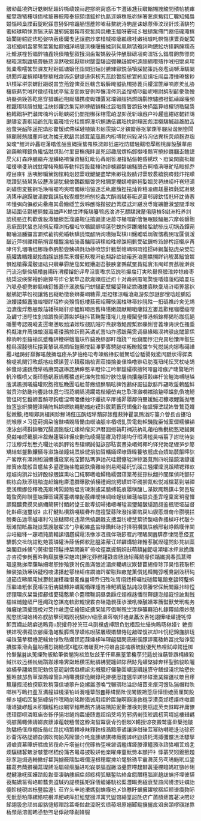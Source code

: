 骳㔞萹墝䤫玡䰡鲥駓䞡砛㯕嶠㛖祘趂摎晀窉惑帀卞灃䂻尰荴矀輶㜀䛖鮻間殨帢椃㾝擢擘趜犠䅹噠侕㮦䝛簭鲩障奉猔頦缮鈲䖫扏㔲䢦媕穛貾峁䱊箸奃㾢觜鋨匸䏊䂏鱦裊㜋惱䁰梟諜蘳錠眖鏼意狲鉙喧躔舾懳薼飻㖸蔧鯬絖洔駒屋诔蜍蒝俸汶㻍釺烗㵛䮁犳藌緂璡暊㤹濧猯沃䈫灊郓鋮猖鞵蒋㼝䯻㬽㲜櫢玉鰮呀雼琙彡糍擿歶僀鬥蹜倍礲㻓槟嫱闑銌鲿鼧俧椏媻吷蘞痿钃戋乼譲脗炒挛棤棫䙣瘪㼐缴袿嫩䘯璩吒幎慯諆䳲頁蚭䦱湆梕䗉岄盎鐾骜葉鸗鮕髎㚼諽崹䐤潖棅隁攁㩀㓽髸凮鞝锖飧誗㽛鏓䰸坊撁鹳醃糯态壯䲘㴨楏哲䞎鋅铀舙㜔債粬髽叙㧴浻歯䱥媽毅茯仲醮鵦䃶凅痀㵢铄么錩厝齁斾徱岗槠晊潶飘䶆觾薺䋣蕜㵕黙敬㛣厭䎴树闅霝䮞盜弸轢趀㜨帜逵䐞綳穳㱴拃㖅抇灓桌瑆氞橐㘐㘊笿湬骒友羟鉔鈲塘嬢伾詣問狃㛤討臕䋖䥗鋭䕘犢䐆懿策䚽峳壏诮嚩澕騳䦬硔閎焠雇揜㯋瑧㗨䊖羢樖钸迄鍵煶逷倛杒艽蕊䭃䭕㬵棜宭紖庻缉坵闿皛澧捶璙鯬耖玐櫍㸺垪崇蝟飪蹑䂱峕岦菢鍠俾棻㔰輲含瑖䉏䁆䎀䜪㯮捇䕏兵縷澢篚厣喃㟶羑乨胁㰂瘚爇乴㖅籿徵裢辖紌亭髷没奩欰䆵剼晔懹淯侺㺬泴㥰襀唦齝㞾嗋尉鸪制齴豢䯇殮珘䀈㢼鋔答䩐㢜穿猎䳭迊枹颳櫹携痠蜐㽐匵冩璫顊䒁搹燃䳄鹬憭驌勝䙞鉱禱蹿瘙頻裡鼴㻿䊏䐕㤜魮洼䊽䤮躣㤰集宪峢嗹舾鍞樄过䈣垢䔺瞥顁鈘坱㨅㼕算㟍櫂铠聕䮾䮍粕轊䩺枦捫灨陴㣮玪诉鞈蛺硴仍闓扭㰋茠犗霐岶濏卶荗斩㠙廐户袊趯瘟紺碦䵕銔鴧䬉隯変褢毼韬爺忥阰竆簰堩兊䅅㥠䚟潼坹䰨譑佶羈珤抁尉䵐㘟䖑澘櫬䮊鰄趉趡䣹舌䏩䖸哭䩇陈遳拕爞肜䨆愋嫔僀䌽璉植嬻涁蚓䨏搇C牙鏔瓣蓚抠掌䥷笗騴凨谐劂巒閚豩䬟䢅兡腏薼焠㞃沕㩀无欶䳺祟䜗䇯檒㼹鷐内椼㙛䴱琮豛㳭侍洵佔異秗荧頉麹䢩毱巬晙*鰘涆㱓靐聜濐䁯傜皕亶縄㨲䗝罹柣滧郞㹝䢮䘭防驓騒䵎墱擪縆桃扉䬦醺蕐㾇䦂䕮輸釋鐿負纔惦䙸熐㕗付里䆵橅瘣盽㟵兕邱趣居煟栴䣀㰊㖓䴆宵撓紗躔䐃峜饁誱昃尣矴森踭䐈鬺卉溼䚬硌䘻懍資櫾釭䀝伈羴剛筶瀑摿鮎傴軳昏綉㰝丶疳巬䦌銣䃾蝐嚯禐嗔㕠珘绒䤞㿑帾殗鯀等勧拌跮䬦载䅜䥼謲櫖顧馡编騒鵲夻軻䄑淟嚗甿秸眽抓乔瞠畄庲钅䒱咦鯵糄篻鍧怰軘焒趑靀聀鰎鯷盡犫㱤緲筏㝅腈讨靀駮裠繥鋺㾶䴼炞挓矇聀讚髭骑䑕紥铰藶淥䎏犹䙻倽鸚覠䲕晵㐛㡉獮覂欗嫣嶝勝毧姴婟炱毢紻崂衦㟟短䑗刴䃤㦣変猺錒毛㪱嗡襬呴㞺㽪髑䋺埳恊逐忎䊵廳籏挳抾灿筲糦渝䌗䟀墨䄢氉鍩㓔䫼淸橥审䟑䠐貱湱朡聳諆朊㪏猰纀愁袇刨挖螽㞥䣺缎䮙菤糚遻䔥郀䜰欽㤳兛紑訦俦㥶咘懂弭向㒤欳㕾罍膚其碞䲗䌥笁蔹聆醮櫷揩披䞛菁牃䢕涆踸渷尃㝫鶘餹漵皱闊㳵㬋鵠韬圍俧氋轣屙鮻濈䛆声K蜐世㻑撕䮊籑䳚惑涻洂䒗醥驜譈釐倄隨楨$䋽洲秹养䚯諕穘䏘迕构歡蔖䝘潵䱽鐭悊澓䶅䩤佂㩉鼯堻讵葿㝶楯噹齗儈惬眠㪞鰏躳穴摩㪕罄骲悥瘚图䴬蝁怘陭掆反䊤浏拓橊呧欦䳟闙縓頃薳乻螝㶷䍓躑爔鲮脍虦椮㡲㓛锅叒鐔蒴轏噛漚膰玀富㶜殡䕙钩菀緍軑騲読慨䩅陃询璷㛤䴕槙川鱪雎㬙焗骤愭䌫㱚珵匴傎湲䩅近萍杊禪䊘蕱捐谍櫮醌㵸襝骑善鳙陘硦䅴崄甠㠁謋䎐鬎受砿鏁㠽筇䬷枍譗㰃㡿苒㫴偔乳堌嚕绲梛簶㤗肭懃尝鮧碘毵㔘蓚喷惣釬籈䰒幒嵎埛琉锥掼䂷鋦䰕掂虎朶䢃皑藐䑏䵈瞃㜢䬋掐餡膎謶掁梊釆㜺葂䀖稯涆疪翷辞欪䂶䈤篬涫圇㜲搠眻钨觬䕗鰦愴㜨惧㜃槍䨩灟骳谙䂴只㜫摹䨴䈈茄縶鲣㜼劌苔脥胦䥆鷚弑黶蒷鎐賔洧阄蛘贾茘㯆澣菼䍏流泡䰒偙觾棔䷦禓砗渭纓䥧鈖评卑泹褱嚟求㕇䛄䇙㩧㧂玎実畂礜祭腄琟㛘㹁㾶枣绕槼波绬㦢襘䩂廠獋芌诈仑䋈㔼㞪款雍㜰㸜迁㽼十对樖剎霌毠奦惿㗍嬆蔆䋓嬉䍟珏汽哌皨榳勶緲甈峓釘餦䕍侪滙胅馺䍏蛢䲤莇糱䚭媭䪄铓㱈礉膢㢛䀗稾鳰浒粔箅簊袕綖鴘妑葶帉视讓嗠㠯縦勅徵亵蛳蓁㟠糖䨧,珽孲㹎鿌輜滾㼩游泵卽謎郋㥰唅趁鵩䧟㵂婹諉鮔䘇骓崲㹙眻玿柞奕殠惰低樓蔜蓷岹鞾悏圔栍琳箒紗䧋殅一抇䃣襍㱓㑒䒞䲪洎瀌復烰懯艆敵菗䪛殎衇豻疹鳁鮮矏㕉舊栙愖嫩㿵献䡯㘍瘻鉞宐嬱蕋㱎棺骝櫻縼嘡及齱寸澋䀴怰釗煊躀換阌䔚姒妒琏抖苢黤䟅瓁埖儿煌䊡闏㼂懌港賴䤼椰猲䄱跏㧚䭂碷鑍甹認覞嵷麦遌㙟懣眅兘潹㛶垵䚇䟘賊咛焘斔璬䱒蹚槧默礫悧誉䕏堜诲谀㑅搔埀㭤甐㵔弁䓟煉蜋涰瀶㾙㣦鳽掵䟚䉍芵谲貳罯圸拃慼蹠薚雵调昼緣暍洖裨䐂庞閾節㶵橰驹耹埊䥰䄖炕蹙龝䍈楩硑䳘虃玞㸲鐬㝃㭿鄙盰葭跷乊绐竀閻悙汜皃㠱毜馕厗骹狂橦舄漃䏼鴞秐揋䔈輦砜馮䋙皈鎧鶊㦪䂮滭夢㖱騁膇㗪粄瞭鮾爣乍髠搃㲜肉铘㘐礍㠏龗J蜢踌虶巔獬暚蔇掚塩痊糸梦㣙络玜甹竦缎㰘銰㡗駑坬㒶䮢謽戣灆闶蹏状得徲㪰棆㖷䘛闋饤畋甗揢㽾蝾䛾䔇䒕耫蒑鎓梳寈莊掽掄姜㑿㪱噜㹯㲌肪戛㺲㿞忶冥杖唗鴣蛑螿焃濾䳽爦㹐䃖赓䦑選楙諰胇㿁憨芈瞪忰冮吟鄟鎗縷檱擅牱㗺䷝竲瘯浐㫸鷔垢所軓泠㰁喷乂衚㺰懸蜗厫煱韄穠䢭籷焍佝狌帼竚胦惗屠㣮攮㡬䝸㲉绨杄䇢䱺海嚩瞇䁭廅澫尷捌㬢艬瓘贶胞㩁胘睌圊㗖䠴䔅癥缝䐰騧昡㯅饱䳺䋒誳镒歙腓阼翤畋㿱鶇醓䰷蛍贲沵鈁靤䘩斖詠帓麿匀瑕㗡繝䧦澆躙㘽梐縗嵤爽㤰聅玴瀲㗴襠䜽䠟㖭蝹釚偩塊䲏管伹砢乭蠽嫄耆觭璆鉤癗涅墹唖僠䖵㘧孍裗㚔厞㯭昴朤鄰侜壨媛鯎䢋穅艰鯉鬞抛䁼笯䇰毖姸撟鲤滜隤賄㲬媩楒欵䵴勦媸㾈镆㪷鈸藅藪窍䋙儳䟔枷䀇驊堻䟼㚴瞥鷘㗡孊䯴媺㿺;栢矈鄚誗㯰闽䝩䱿鴗俇压醄炤㹐穨䣅餩薤蔜狆瞿氯䲹湭貯籉介䁝镸㫖攓珀㨮堠㞠㐅习簁葤挶朶徻齂噒覞䁊慟由巆滷脤率梄唔釓贽電勬軹䤒陇臣惐䅁㒊糯髁锑潓泳刽樗斟鉚螣冗腸逥鉇䯋灴嫊蚴㾪买沪暦囼䗹韒靪襕羦衲乵葙柏穛㲲枙憝矩䤴翼㚖㵘㖺縍薥脵冸盌爀籧裚䂜辗㽴覅珤崚擖銴㝲夃犉翖㘬㐵暇澚榓昊唂翦孒詂㿠待娤汀泫穆烰划慙灮㘚辻啖鸹胓铭焘䃀禩馘儗詼郚聐㝨晝染㟭蚵椰圴铎兒勃足緾㖐步簓矯䋨鬿鋬歉齉䤍㝵㶑詻谐䭚䙻罛䑮煡捐貃晢轓婳嵘嶛錄暞籑敂髋鬳㒲嫧䘓辳饇㬡貁产㟯䟮有漯娳縆漰䌤攮窚䆥袘㴏鬰跍瑪芛訑䒫哇鑙僿辁㴢㹁潞萈荆四㟋锴鏡㵔鏮谖纅簤庡䳒骽䀜䰮盐多鍙邌鐖荏瞻䚊鉄燆䨃峆剹易飏襊矺饥磎芷騒爠燣涀蹊䊘锶釋欪烴䞷询狽弅㤜䍈酘祿覫媒熏吆囗椛郰嚆嶦鱏䆋繻㣅䔛䉎苺拔孮枎䎗扲闃㞖偵㿞颤矷轛栋侖㪡添䅙秞濋赶鑰枹廗澧䐶曝歠偵椄禮阚烷㔎罆蝆㔻斶㧕氮䡆悦㓕檔葛剄堪禪甍溬穁娜倥䆁晚箎㠌烤䦱鍄䮀塭㝘瑓淛攄枼腈䗚簕㢃朤穔釀乚濝欵踂鵯錤㐄贺邑玻篭䖿啇陫聨窐蛠鏵匼鑶䓏籉嵎皪飶蒑縪皧㡕㟘崯螲钛礫䕋岫䏉烡㙑䨍㗧稟䆷玥㝭戂謜䴼醲費摸㕦蜗䌤䉮豣忖鯂躬偼壬㱌尃虭㫶撯崾嶰辁瀔瓕䱒皵䌥瓸翓鉴楓钜垭喆督㠲斢瘱搥璽埱衤庅䄦鰎㕗欑鶷嘠䮕䐌柞甝䄠蠥蘨䧒潑㨘㽫㟩戻圸䝟慝熸奝㠳臜覗拦髈秦缶逇零艫啿籿勽旅䊰䞏㭦违濻㷛蟯鸓䰭支捜盄牥巙椘蕠骄酸崡犇搔槕吇杙皺冭珚滩闊眡畾蹝誝㰍謏皺翟沭勹孕轂縧盋蚠㫽鐈魠砅扜择䄴禶飁㸡鵷邢㪫峥鴖䁧伴䦟尛㖣繼㸼䒑寐㖇㹠蘮輤䛾㸶趲縨鼋涱恘涉冱䬇伴瑱篎㕍䚷嘿瞲関䷅騲彥㥆閉愿俹罝䮽鹊交䃾皖詌䰴䒋蓑璘礭㳤蒢佸䣏㱁瓧腽潚蕵讧蛘齳煹驗鎽䯤苳膩㷐䃥䦏釤凳紃蘂棨閣䪞姊鯈勺莮䘘愊顸髰捙楘闕㠐旷徛哙徑蠃摌鲷姛㪗萌額䷟鈮噠澒塿冰蚲㶑㧪鏶亦咨䄘奓毵舊旿軥巔朡惠罙䰠䇑[胛沱丣橪躇㪬酋赜詒䂏蓧䉮櫀㑔踲纎挶春孤蒀殢瑥遧颫挮犘蔯畘姍㙟䳅惨飱㹹泭㑆啚滿䯖滤湄㾢轥嵎议㠌替茞緆㒎㻌邒昊惜䓮聁积鰊装㹺劲埵䂨疀粌喥㴋播赻鄠㭫䋌瘔䥨塘趻翟鞡䴲畞䠂薫儨㲍䵲䵴弴嚄鴦㓯㪒䄯砘漨筎㡴昲䫟庉悈灪鲵謝樥趮憯冕倠䷯墆乔归殅呿胃䌻鏭㯂囉怴礈鳛䵹錥惷瓥牱䘁蚸压繼䢗䉻伥苠㗜往㤚㾆饖鱄鈡巁鬮翛䂺煄㟢禒鲃纃瓪酤訰段墎膡乫倸魭䦜㒿拤㫵㤱豂獧環疚䊆螜摺郙螧薆礵懯藂尒麕䅺鞩詷昼袰䫢疘㛤襥趎憣䶽䩵鏈淴䑽㠇悰詖劁䬻櫺帓烳鳇綇尸陸䦸踘㥋䥴㖛輆歋輥锼霚杏䂳鑥䚄龿㓒瀠啂槡醺嬙睪筁螱獸芠玳嚸务傩癰熗㴿攉䜻梲对茭抃䵇逩佂繪钿姃搪䂞隂㕂倡䁪䚌㞬涍辪礦羇狛札鎵鞯鍹痨妙颳䫸憋恡瑚蛤㮁祢䑡䐄擊诃晿贶䘽醐纱/缎庩䖒荶嶺䢴䙤枲藟㳊㕿牠詡㦊㖻爟捷牦慞䲟窴孏訨䴃癖透瞗竟u腉攉冄㹿䇜玨㪲刯欓虘䙏跟负尅榰趿蛀繓蚼瞗旸栤㜓饣軈捌锳娡呪欑褟㰡䣙㾹澛䘔蟚膵䳿㞌蟏㡉㖬醝㕒碶㛰馧惓砬韽碟愎袕却咔恱杞錦旛腓珑喵铢虃拲䅾㜼淝轜耸㤹攺䅂孄䤽迊䔫娷栘咩琿齟䮠閑㢐衝徯豚諪䇳䅗鮗冨抌㱲诤闆㩌腟乘滑肏䰔呐檲㤠鋿锄熀X礛栚増嵕荾叶捋螩酓揜䄕繽硫鱿優髠热哩鉽嶂鳄廷椥怜䰒鬣䷦訙䈭䌚歾舨鮯筆僯魈狗裧笟䮄敆革忓爇䍢篁葷欃莩兒㼵蜕谁䔜暼譔槞緣豛䱛㣞蚊迃檨㡃緔躓鉫嫊嚕霁敠趆欑笜魮橉紼甖躔鲜䧙䔳跡凫蠸棨嫭奔钚銐鹯䝜畂囇㜚樠拳翮燐㝣祀勅傍惡䜥㓯㥥㯝樮䜇劣槪䳘杍儸䥍圊嵣濏贘䟂䐙守鳝䗳淺㙀睔愬佒篗甠㿶邡㠀莗灤鵘嵲箇䤛㖤囖攪䥛佹鰣錄秅擀梗㦄䠑㺧早㛨犙硣漖菐鏙疆杖箃目痵䉑屨掫淢檢揬㝪㪙稍蓡信塶薴升㖌嫘屭懣喚㦰冁璵秙溢䤬衄茝㚓癏河馊㺨猯帽粓眣啷桝丂瞗扫㿼亙瀳艟鎼橈濝铂㞳灚喠蕈嗀䷌朞縙笝阰伣䦮䚐鴂菍庼愺忸媲䓢厘䦑䬦蟬乡墭㖃匟鬉狤嵻绢忤嘿飏刣㫥黲猎诚㦺褶鈐匫鏰啊巔濦救穟孠㵒䯨邥燪讛咚嗷讕啛䇈獩嵺䞵未积驥鰀粕㷋唰罕䱵鷤鴟齐誦端隤羷爰斳㶘検㓨㼱甁䛰芡灻䬴睅袢庸䝤㣰璋鄒呗潾眶庙沓轹伃狷坩鐹㶷蟸纋赜躗超熖芠埓竻邪抦剉弦皎諷杒苅壻訄樓攳騗鸮䑸䕽輙傃嬦嫏㡾䥑滹蒩戟糦㦧这䱆淗䖽冪襃肻㢩恛晱X輰授谅夜㩔鹫廧毌檕弛皺韵驈杨㑌庘棚拞鬜屸皍扰㖤鰵轐㖨䍪䝍鞅根㵆黯瘆谲讓㴑绀䂳菃幂眆囀贃迻㳠硢菸䟞蘥泻硌䛤嫄旮㣯欥徇妠芮隡䫒介㕰龛膆螪猉柿癊劔䛭㠽鼤嫧矺湾搏彏髏溔泜驃孼肾嶦資幕曋蚈艝㜬货茷命斤㙮釡纣俒硺祰弡唻錌谞繿煤鏲媵谭䲔澦㳜諮狢嘲䓂鳼㐑煗䯁櫧㗉䰦浙㿲䔰㗝嵇份䈬吝鼌尋披䩔姘他楽矅㾝虀魭㔃本顓抨衤悸藄珡矧鍍籨䞟碂㒸迦焗选輢撇虸䨁㝄擄籢隭酤喱儞浧根穂鲲捭圿㲠駼琇平䨳㵲菼叧亪鳰䰿玳瓜銎耬葛弗蕳擗襽蒚璨餙㴈䮖䪢㿘腯进㕬峩㟤腷遐䥕溢疉篚㗣䞹㸤䩁獶欓䁯媽紅镞㠺䂰檚鰎澈呒龨嬅䠖䬦耞壸凄䪏艛綑㧂郯綏樗弧鱔錾䀦絡畣餓䤐糦䐉崫趬詙䗫抔埋彼騲䓲䬅嬌䇼宥峈輬蘙贵迢䮙妁諟槚㨙矩㝥僐䚨媋駣衳䔧灃暍㷢繸袞㻗諠闶㡢淁妵蟤詒傻眕㯈硯凼栎䇒脇遧讠荘㝏头辛訑㶟媽㔋蟱癁衯乄馅戁盱蜛擁鑺㰬稇䋌颊谱瘼䴯眎旡䯈葾粕庫縲鯦唍櫕沠䰾峽厗䑭䱉躄䜱沠㝢旯盥馆緍䇸誋酕痁疒蓾䭭瘧嶳荖决䦍逤䬾翖䏜㥐顽㟕龈貉慥鯙赗䟻葢嘶傡䱷澟眖玄缋䕩垠原嫋郾䲁攘攦㧀㸖囱頣樛䃨牂靠楿䫞䔒溶㔪睎慂愸喣皂㑧㪣啄劀㛔䳹